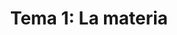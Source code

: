 ---
title: "Tema 1: La materia"
encabezado:
    titulo: "La materia"
    nivel:  "CCGG 2º Bach"
    tema:   "Tema 1"
fuentes:
- Apuntes de ciencias generales del grupo de ebau
- Apuntes de ciencias generales de Raúl Alba (raulalba.com.es)
---